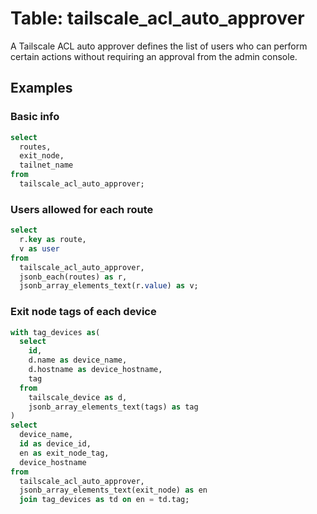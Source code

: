 # Table: tailscale_acl_auto_approver

A Tailscale ACL auto approver defines the list of users who can perform certain actions without requiring an approval from the admin console.

## Examples

### Basic info

```sql
select
  routes,
  exit_node,
  tailnet_name
from
  tailscale_acl_auto_approver;
```

### Users allowed for each route

``` sql
select
  r.key as route,
  v as user
from
  tailscale_acl_auto_approver,
  jsonb_each(routes) as r,
  jsonb_array_elements_text(r.value) as v;
```

### Exit node tags of each device

```sql
with tag_devices as(
  select
    id,
    d.name as device_name,
    d.hostname as device_hostname,
    tag
  from
    tailscale_device as d,
    jsonb_array_elements_text(tags) as tag
)
select  
  device_name,
  id as device_id,
  en as exit_node_tag,
  device_hostname
from
  tailscale_acl_auto_approver,
  jsonb_array_elements_text(exit_node) as en
  join tag_devices as td on en = td.tag;
```
